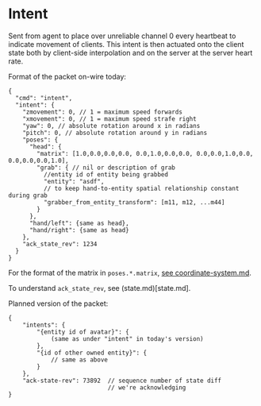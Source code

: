 # Intent

Sent from agent to place over unreliable channel 0 every heartbeat
to indicate movement of clients. This intent is then actuated
onto the client state both by client-side interpolation
and on the server at the server heart rate.

Format of the packet on-wire today:

```
{
  "cmd": "intent",
  "intent": {
    "zmovement": 0, // 1 = maximum speed forwards
    "xmovement": 0, // 1 = maximum speed strafe right
    "yaw": 0, // absolute rotation around x in radians
    "pitch": 0, // absolute rotation around y in radians
    "poses": {
      "head": {
        "matrix": [1.0,0.0,0.0,0.0, 0.0,1.0,0.0,0.0, 0.0,0.0,1.0,0.0, 0.0,0.0,0.0,1.0],
        "grab": { // nil or description of grab
          //entity id of entity being grabbed
          "entity": "asdf", 
          // to keep hand-to-entity spatial relationship constant during grab
          "grabber_from_entity_transform": [m11, m12, ...m44]
        }
      },
      "hand/left": {same as head},
      "hand/right": {same as head}
    },
    "ack_state_rev": 1234
  }
}
```

For the format of the matrix in `poses.*.matrix`, [see coordinate-system.md](coordinate-system.md).

To understand `ack_state_rev`, see (state.md)[state.md].

Planned version of the packet:

```
{
    "intents": {
        "{entity id of avatar}": {
            (same as under "intent" in today's version)
        },
        "{id of other owned entity}": {
            // same as above
        }
    },
    "ack-state-rev": 73892  // sequence number of state diff
                            // we're acknowledging
}
```
